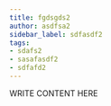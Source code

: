 ```yaml
---
title: fgdsgds2
author: asdfsa2
sidebar_label: sdfasdf2
tags:
- sdafs2
- sasafasdf2
- sdfafd2
---
```


WRITE CONTENT HERE
